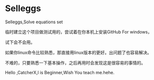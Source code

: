 Selleggs
========

Selleggs,Solve equations set

临时建立这个项目做测试用的，尝试着在你本机上安装GitHub For windows，

试下会不会用。

如果你linux命令比较熟悉，那直接用linux版本的更好。出问题了也容易解决。

不难的，只要熟悉一下基本操作，之后再用时会发现这是很容易的事情的。


Hello ,CatcherX,I is Beginner,Wish You teach me.hehe.
